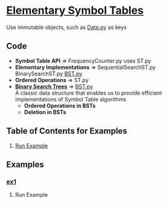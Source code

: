 # [Elementary Symbol Tables](http://algs4.cs.princeton.edu/31elementary/)
Use immutable objects, such as [Date.py](../py/AlgsSedgewickWayne/Date.py) as keys

## Code
  * **Symbol Table API** =>
    FrequencyCounter.py uses
    ST.py
  * **Elementary Implementations** =>
    SequentialSearchST.py
    BinarySearchST.py
    [BST.py](../py/AlgsSedgewickWayne/BST.py)
  * **Ordered Operations** => ST.py
  * [**Binary Search Trees**](http://algs4.cs.princeton.edu/32bst) => 
    [BST.py](../py/AlgsSedgewickWayne/BST.py)    
    A classic data structure that enables us to provide efficient 
    implementations of Symbol Table algorithms
    * **Ordered Operations in BSTs**    
    * **Deletion in BSTs**    

## Table of Contents for Examples
  1. [Run Example](#ex1)

## Examples 
### [ex1](#table-of-contents-for-examples)
1. Run Example

